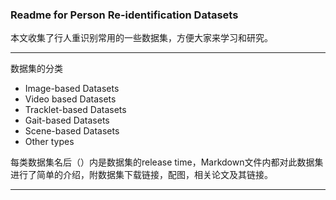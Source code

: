 ### Readme for Person Re-identification Datasets

本文收集了行人重识别常用的一些数据集，方便大家来学习和研究。

------

数据集的分类

- Image-based Datasets
- Video based Datasets
- Tracklet-based Datasets
- Gait-based Datasets
- Scene-based Datasets
- Other types

每类数据集名后（）内是数据集的release time，Markdown文件内都对此数据集进行了简单的介绍，附数据集下载链接，配图，相关论文及其链接。

------

